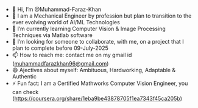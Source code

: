 - 👋 Hi, I’m @Muhammad-Faraz-Khan
- 👀 I am a Mechanical Engineer by profession but plan to transition to the ever evolving world of AI/ML Technologies
- 🌱 I’m currently learning Computer Vision & Image Processing Techniques via Matlab software
- 💞️ I’m looking for someone to collaborate, with me, on a project that I plan to complete before 09-July-2025
- 📫 How to reach me: contact me on my gmail id (muhammadfarazkhan96@gmail.com)
- 😄 Ajectives about myself: Ambituous, Hardworking, Adaptable & Authentic
- ⚡ Fun fact: I am a Certified Mathworks Computer Vision Engineer, you can check (https://coursera.org/share/1eba9be43878705f1ea7343f45ca205b) 

<!---
Muhammad-Faraz-Khan/Muhammad-Faraz-Khan is a ✨ special ✨ repository because its `README.md` (this file) appears on your GitHub profile.
You can click the Preview link to take a look at your changes.
--->
